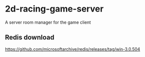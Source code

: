 # 2d-racing-game-server
A server room manager for the game client

## Redis download
https://github.com/microsoftarchive/redis/releases/tag/win-3.0.504

